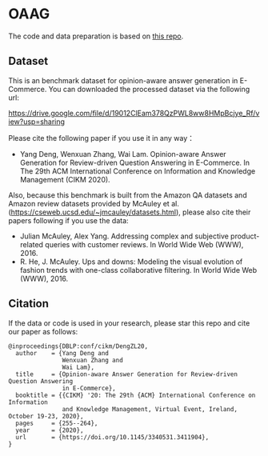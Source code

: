 # OAAG

The code and data preparation is based on [this repo](https://github.com/abisee/pointer-generator).

## Dataset

This is an benchmark dataset for opinion-aware answer generation in E-Commerce. You can downloaded the processed dataset via the following url: 

https://drive.google.com/file/d/19012ClEam378QzPWL8ww8HMpBcjye_Rf/view?usp=sharing

Please cite the following paper if you use it in any way：
    
*	Yang Deng, Wenxuan Zhang, Wai Lam. Opinion-aware Answer Generation for Review-driven Question Answering in E-Commerce. In The 29th ACM International Conference on Information and Knowledge Management (CIKM 2020).
    	
Also, because this benchmark is built from the Amazon QA datasets and Amazon review datasets provided by McAuley et al. (https://cseweb.ucsd.edu/~jmcauley/datasets.html), please also cite their papers following if you use the data:

*	Julian McAuley, Alex Yang. Addressing complex and subjective product-related queries with customer reviews. In World Wide Web (WWW), 2016.
*	R. He, J. McAuley. Ups and downs: Modeling the visual evolution of fashion trends with one-class collaborative filtering. In World Wide Web (WWW), 2016.


## Citation
If the data or code is used in your research, please star this repo and cite our paper as follows:
```
@inproceedings{DBLP:conf/cikm/DengZL20,
  author    = {Yang Deng and
               Wenxuan Zhang and
               Wai Lam},
  title     = {Opinion-aware Answer Generation for Review-driven Question Answering
               in E-Commerce},
  booktitle = {{CIKM} '20: The 29th {ACM} International Conference on Information
               and Knowledge Management, Virtual Event, Ireland, October 19-23, 2020},
  pages     = {255--264},
  year      = {2020},
  url       = {https://doi.org/10.1145/3340531.3411904},
}
```
